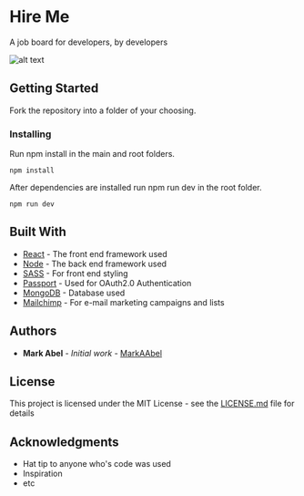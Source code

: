 # Hire Me

A job board for developers, by developers

![alt text](https://imgur.com/a/PlFd0)

## Getting Started

Fork the repository into a folder of your choosing.

### Installing

Run npm install in the main and root folders.

```
npm install
```

After dependencies are installed run npm run dev in the root folder.

```
npm run dev
```

## Built With

* [React](https://reactjs.org/) - The front end framework used
* [Node](https://nodejs.org/) - The back end framework used
* [SASS](https://sass-lang.com/) - For front end styling
* [Passport](http://www.passportjs.org/) - Used for OAuth2.0 Authentication
* [MongoDB](https://www.mongodb.com/) - Database used
* [Mailchimp](https://mailchimp.com/) - For e-mail marketing campaigns and lists

## Authors

* **Mark Abel** - *Initial work* - [MarkAAbel](http://github.com/abelmark)

## License

This project is licensed under the MIT License - see the [LICENSE.md](LICENSE.md) file for details

## Acknowledgments

* Hat tip to anyone who's code was used
* Inspiration
* etc
